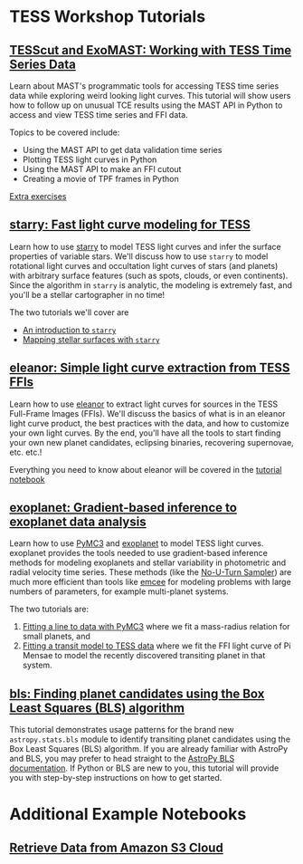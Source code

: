 # TESS Workshop Tutorials

## [TESScut and ExoMAST: Working with TESS Time Series Data](tesscut_exomast/TESScut_ExoMAST_Tutorial.ipynb)

Learn about MAST's programmatic tools for accessing TESS time series data while exploring weird looking light curves.  This tutorial will show users how to follow up on unusual TCE results using the MAST API in Python to access and view TESS time series and FFI data.

Topics to be covered include:
- Using the MAST API to get data validation time series
- Plotting TESS light curves in Python
- Using the MAST API to make an FFI cutout
- Creating a movie of TPF frames in Python

[Extra exercises](tesscut_exomast/TESScut_ExoMAST_exercises.ipynb)


## [starry: Fast light curve modeling for TESS](starry/)

Learn how to use [starry](https://rodluger.github.io/starry) to model TESS light curves and infer the surface properties of variable stars. We'll discuss how to use `starry` to model rotational light curves and occultation light curves of stars (and planets) with arbitrary surface features (such as spots, clouds, or even continents). Since the algorithm in `starry` is analytic, the modeling is extremely fast, and you'll be a stellar cartographer in no time!

The two tutorials we'll cover are
- [An introduction to `starry`](starry/Introduction.ipynb)
- [Mapping stellar surfaces with `starry`](starry/StarspotMapping.ipynb)

## [eleanor: Simple light curve extraction from TESS FFIs](eleanor/eleanor_tess_workshop.ipynb)

Learn how to use [eleanor](http://adina.feinste.in/eleanor/) to extract light curves for sources in the TESS Full-Frame Images (FFIs). We'll discuss the basics of what is in an eleanor light curve product, the best practices with the data, and how to customize your own light curves. By the end, you'll have all the tools to start finding your own new planet candidates, eclipsing binaries, recovering supernovae, etc. etc.!

Everything you need to know about eleanor will be covered in the [tutorial notebook](eleanor/eleanor_tess_workshop.ipynb)

## [exoplanet: Gradient-based inference to exoplanet data analysis](exoplanet/)

Learn how to use [PyMC3](https://docs.pymc.io) and [exoplanet](https://exoplanet.dfm.io/en/stable) to model TESS light curves. exoplanet provides the tools needed to use gradient-based inference methods for modeling exoplanets and stellar variability in photometric and radial velocity time series. These methods (like the [No-U-Turn Sampler](https://arxiv.org/abs/1111.4246)) are much more efficient than tools like [emcee](https://emcee.readthedocs.io) for modeling problems with large numbers of parameters, for example multi-planet systems.

The two tutorials are:
1. [Fitting a line to data with PyMC3](exoplanet/01_line.ipynb) where we fit a mass-radius relation for small planets, and
2. [Fitting a transit model to TESS data](exoplanet/02_transit.ipynb) where we fit the FFI light curve of Pi Mensae to model the recently discovered transiting planet in that system.

## [bls: Finding planet candidates using the Box Least Squares (BLS) algorithm](bls/bls-tutorial.ipynb)

This tutorial demonstrates usage patterns for the brand new `astropy.stats.bls` module to identify transiting planet candidates using the Box Least Squares (BLS) algorithm.
If you are already familiar with AstroPy and BLS, you may prefer to head straight to the [AstroPy BLS documentation](http://docs.astropy.org/en/latest/stats/bls.html).
If Python or BLS are new to you, this tutorial will provide you with step-by-step instructions on how to get started.


# Additional Example Notebooks

## [Retrieve Data from Amazon S3 Cloud](aws_cloud_retrieval/aws_cloud_data_retrieval.ipynb)
